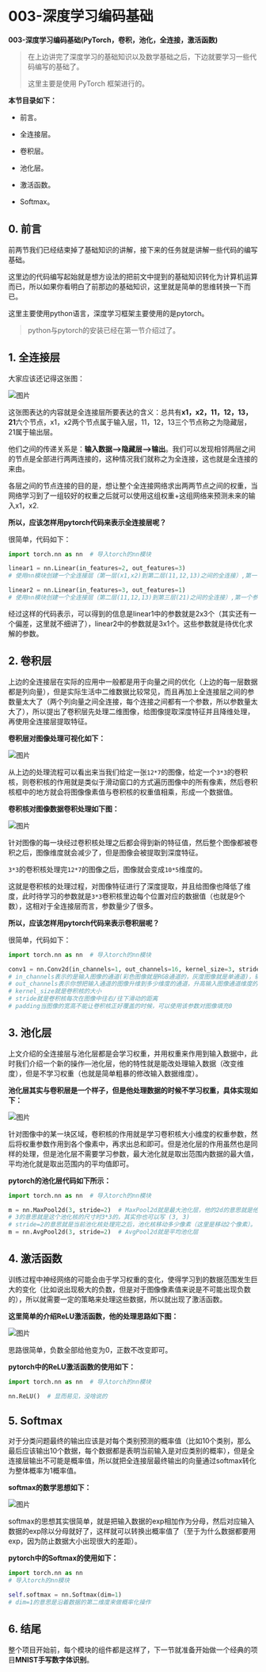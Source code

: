 # 003-深度学习编码基础

**003-深度学习编码基础(PyTorch，卷积，池化，全连接，激活函数)**

> 在上边讲完了深度学习的基础知识以及数学基础之后，下边就要学习一些代码编写的基础了。
>
> 这里主要是使用 PyTorch 框架进行的。



**本节目录如下：**

- 前言。

- 全连接层。
- 卷积层。
- 池化层。
- 激活函数。
- Softmax。



## 0. 前言

前两节我们已经结束掉了基础知识的讲解，接下来的任务就是讲解一些代码的编写基础。

这里边的代码编写起始就是想方设法的把前文中提到的基础知识转化为计算机运算而已，所以如果你看明白了前那边的基础知识，这里就是简单的思维转换一下而已。

这里主要使用python语言，深度学习框架主要使用的是pytorch。

>python与pytorch的安装已经在第一节介绍过了。



## 1. 全连接层

大家应该还记得这张图：

![图片](images/640.webp)



这张图表达的内容就是全连接层所要表达的含义：总共有**x1，x2，11，12，13，21**六个节点，x1，x2两个节点属于输入层，11，12，13三个节点称之为隐藏层，21属于输出层。

他们之间的传递关系是：**输入数据—>隐藏层—>输出**。我们可以发现相邻两层之间的节点是全部进行两两连接的，这种情况我们就称之为全连接，这也就是全连接的来由。

各层之间的节点连接的目的是，想让整个全连接网络求出两两节点之间的权重，当网络学习到了一组较好的权重之后就可以使用这组权重+这组网络来预测未来的输入x1，x2.

**所以，应该怎样用pytorch代码来表示全连接层呢？**

很简单，代码如下：

``````python
import torch.nn as nn  # 导入torch的nn模块

linear1 = nn.Linear(in_features=2, out_features=3)  
# 使用nn模块创建一个全连接层（第一层(x1,x2)到第二层(11,12,13)之间的全连接）,第一个参数就是第一层的节点数，第二个参数就是第二层的节点数。

linear2 = nn.Linear(in_features=3, out_features=1)  
# 使用nn模块创建一个全连接层（第二层(11,12,13)到第三层(21)之间的全连接）,第一个参数就是第二层的节点数，第二个参数就是第三层的节点数。
``````

经过这样的代码表示，可以得到的信息是linear1中的参数就是2x3个（其实还有一个偏差，这里就不细讲了），linear2中的参数就是3x1个。这些参数就是待优化求解的参数。



## 2. 卷积层

上边的全连接层在实际的应用中一般都是用于向量之间的优化（上边的每一层数据都是列向量），但是实际生活中二维数据比较常见，而且再加上全连接层之间的参数量太大了（两个列向量之间全连接，每个连接之间都有一个参数，所以参数量太大了），所以提出了卷积层先处理二维图像，给图像提取深度特征并且降维处理，再使用全连接层提取特征。

**卷积层对图像处理可视化如下：**

![图片](images/640-1724757234952-3.webp)

从上边的处理流程可以看出来当我们给定一张`12*7`的图像，给定一个`3*3`的卷积核，则卷积核的作用就是类似于滑动窗口的方式遍历图像中的所有像素，然后卷积核框中的地方就会将图像像素值与卷积核的权重值相乘，形成一个数据值。

**卷积核对图像数据卷积处理如下图：**

![图片](images/640-1724757250343-6.webp)

针对图像的每一块经过卷积核处理之后都会得到新的特征值，然后整个图像都被卷积之后，图像维度就会减少了，但是图像会被提取到深度特征。

`3*3`的卷积核处理完`12*7`的图像之后，图像就会变成`10*5`维度的。

这就是卷积核的处理过程，对图像特征进行了深度提取，并且给图像也降低了维度，此时待学习的参数就是`3*3`卷积核里边每个位置对应的数据值（也就是9个数），这相对于全连接层而言，参数量少了很多。

**所以，应该怎样用pytorch代码来表示卷积层呢？**

很简单，代码如下：

```python
import torch.nn as nn  # 导入torch的nn模块

conv1 = nn.Conv2d(in_channels=1, out_channels=16, kernel_size=3, stride=1, padding=2)
# in_channels表示的是输入图像的通道(彩色图像就是RGB通道的，灰度图像就是单通道)，输入图像的in_channels是根据输入图像实际情况而定的，这个没得更改。
# out_channels表示你想把输入通道的图像升维到多少维度的通道，升高输入图像通道维度的目的是增加图像的信息提取能力，因为卷积过程中图像的尺寸在变小，为了防止特征越来越少，所以就提升通道维度。
# kernel_size就是卷积核的大小
# stride就是卷积核每次在图像中往右/往下滑动的距离
# padding当图像的宽高不能让卷积核正好覆盖的时候，可以使用该参数对图像填充0
```



## **3. 池化层**

上文介绍的全连接层与池化层都是会学习权重，并用权重来作用到输入数据中，此时我们介绍一个新的操作—池化层，他的特性就是能改处理输入数据（改变维度），但是不学习权重（也就是简单粗暴的修改输入数据维度）。

**池化层其实与卷积层是一个样子，但是他处理数据的时候不学习权重，具体实现如下：**

![图片](images/640-1724757296162-9.webp)

针对图像中的某一块区域，卷积核的作用就是学习卷积核大小维度的权重参数，然后将权重参数作用到各个像素中，再求出总和即可。但是池化层的作用虽然也是同样的处理，但是池化层不需要学习参数，最大池化就是取出范围内数据的最大值，平均池化就是取出范围内的平均值即可。

**pytorch的池化层代码如下所示：**

```python
import torch.nn as nn  # 导入torch的nn模块

m = nn.MaxPool2d(3, stride=2)  # MaxPool2d就是最大池化层，他的2d的意思就是他是二维卷积核
# 3的意思就是这个池化核的尺寸时3*3的，其实你也可以写 (3, 3) 
# stride=2的意思就是当前池化核处理完之后，池化核移动多少像素（这里是移动2个像素）。
m = nn.AvgPool2d(3, stride=2)  # AvgPool2d就是平均池化层
```



## **4. 激活函数**

训练过程中神经网络的可能会由于学习权重的变化，使得学习到的数据范围发生巨大的变化（比如说出现极大的负数，但是对于图像像素值来说是不可能出现负数的），所以就需要一定的策略来处理这些数据，所以就出现了激活函数。

**这里简单的介绍ReLU激活函数，他的处理思路如下图：**

![图片](images/640-1724757335748-12.png)

思路很简单，负数全部给他变为0，正数不改变即可。

**pytorch中的ReLU激活函数的使用如下：**

```python
import torch.nn as nn  # 导入torch的nn模块

nn.ReLU()  # 显而易见，没啥说的
```



## **5. Softmax**

对于分类问题最终的输出应该是对每个类别预测的概率值（比如10个类别，那么最后应该输出10个数据，每个数据都是表明当前输入是对应类别的概率），但是全连接层输出不可能是概率值，所以就把全连接层最终输出的向量通过softmax转化为整体概率为1概率值。

**softmax的数学思想如下：**

![图片](images/640-1724757373360-15.png)

softmax的思想其实很简单，就是把输入数据的exp相加作为分母，然后对应输入数据的exp除以分母就好了，这样就可以转换出概率值了（至于为什么数据都要用exp，因为防止数据大小出现很大的差距）。

**pytorch中的Softmax的使用如下：**

```python
import torch.nn as nn  
# 导入torch的nn模块

self.softmax = nn.Softmax(dim=1)  
# dim=1的意思是沿着数据的第二维度来做概率化操作
```



## 6. **结尾**

整个项目开始前，每个模块的组件都是这样了，下一节就准备开始做一个经典的项目**MNIST手写数字体识别**。































